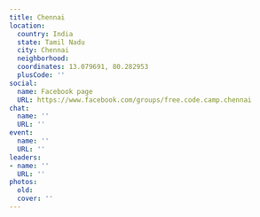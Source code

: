 ```yaml
---
title: Chennai
location:
  country: India
  state: Tamil Nadu
  city: Chennai
  neighborhood: 
  coordinates: 13.079691, 80.282953
  plusCode: ''
social:
  name: Facebook page
  URL: https://www.facebook.com/groups/free.code.camp.chennai
chat:
  name: ''
  URL: ''
event:
  name: ''
  URL: ''
leaders:
- name: ''
  URL: ''
photos:
  old: 
  cover: ''
---
```

